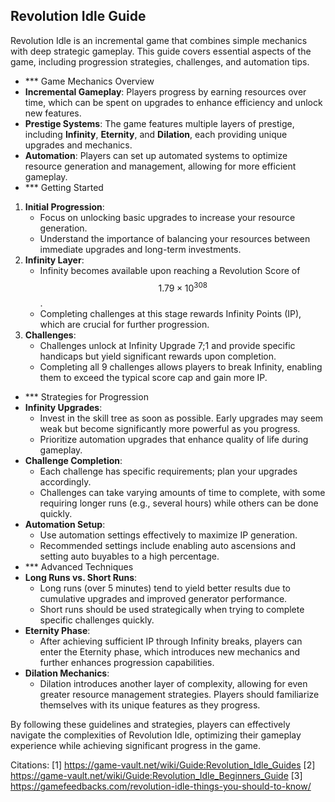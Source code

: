 ## Revolution Idle Guide

Revolution Idle is an incremental game that combines simple mechanics with deep strategic gameplay. This guide covers essential aspects of the game, including progression strategies, challenges, and automation tips.

- *** Game Mechanics Overview
- **Incremental Gameplay**: Players progress by earning resources over time, which can be spent on upgrades to enhance efficiency and unlock new features.
- **Prestige Systems**: The game features multiple layers of prestige, including **Infinity**, **Eternity**, and **Dilation**, each providing unique upgrades and mechanics.
- **Automation**: Players can set up automated systems to optimize resource generation and management, allowing for more efficient gameplay.
- *** Getting Started
1. **Initial Progression**:
    - Focus on unlocking basic upgrades to increase your resource generation.
    - Understand the importance of balancing your resources between immediate upgrades and long-term investments.
2. **Infinity Layer**:
    - Infinity becomes available upon reaching a Revolution Score of $$1.79 \times 10^{308}$$.
    - Completing challenges at this stage rewards Infinity Points (IP), which are crucial for further progression.
3. **Challenges**:
    - Challenges unlock at Infinity Upgrade 7;1 and provide specific handicaps but yield significant rewards upon completion.
    - Completing all 9 challenges allows players to break Infinity, enabling them to exceed the typical score cap and gain more IP.
- *** Strategies for Progression
- **Infinity Upgrades**:
    - Invest in the skill tree as soon as possible. Early upgrades may seem weak but become significantly more powerful as you progress.
    - Prioritize automation upgrades that enhance quality of life during gameplay.
- **Challenge Completion**:
    - Each challenge has specific requirements; plan your upgrades accordingly.
    - Challenges can take varying amounts of time to complete, with some requiring longer runs (e.g., several hours) while others can be done quickly.
- **Automation Setup**:
    - Use automation settings effectively to maximize IP generation.
    - Recommended settings include enabling auto ascensions and setting auto buyables to a high percentage.
- *** Advanced Techniques
- **Long Runs vs. Short Runs**:
    - Long runs (over 5 minutes) tend to yield better results due to cumulative upgrades and improved generator performance.
    - Short runs should be used strategically when trying to complete specific challenges quickly.
- **Eternity Phase**:
    - After achieving sufficient IP through Infinity breaks, players can enter the Eternity phase, which introduces new mechanics and further enhances progression capabilities.
- **Dilation Mechanics**:
    - Dilation introduces another layer of complexity, allowing for even greater resource management strategies. Players should familiarize themselves with its unique features as they progress.

By following these guidelines and strategies, players can effectively navigate the complexities of Revolution Idle, optimizing their gameplay experience while achieving significant progress in the game.

Citations:
[1] https://game-vault.net/wiki/Guide:Revolution_Idle_Guides
[2] https://game-vault.net/wiki/Guide:Revolution_Idle_Beginners_Guide
[3] https://gamefeedbacks.com/revolution-idle-things-you-should-to-know/
